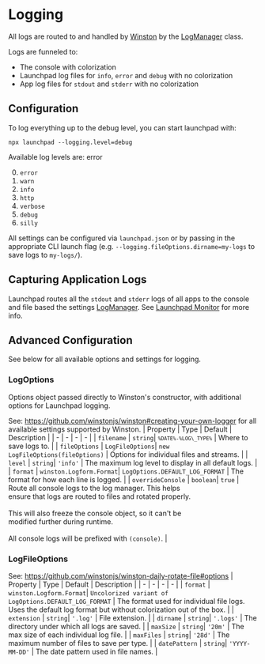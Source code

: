 # Logging

All logs are routed to and handled by [Winston](https://www.npmjs.com/package/winston) by the [LogManager](packages\utils\lib\log-manager.js) class.

Logs are funneled to:
- The console with colorization
- Launchpad log files for `info`, `error` and `debug` with no colorization
- App log files for `stdout` and `stderr` with no colorization

## Configuration

To log everything up to the debug level, you can start launchpad with:

```
npx launchpad --logging.level=debug
```

Available log levels are: error

0. `error`
1. `warn`
2. `info`
3. `http`
4. `verbose`
5. `debug`
6. `silly`

All settings can be configured via `launchpad.json` or by passing in the appropriate CLI launch flag (e.g. `--logging.fileOptions.dirname=my-logs` to save logs to `my-logs/`).

## Capturing Application Logs

Launchpad routes all the `stdout` and `stderr` logs of all apps to the console and file based the settings [LogManager](packages\utils\lib\log-manager.js). See [Launchpad Monitor](/packages/monitor/README.md#logging-app-output) for more info.

## Advanced Configuration

See below for all available options and settings for logging.


###  LogOptions
Options object passed directly to Winston's constructor, with additional options for Launchpad logging.

See: https://github.com/winstonjs/winston#creating-your-own-logger for all available settings supported by Winston.
| Property | Type | Default | Description |
| - | - | - | - |
| <a name="module_log-manager.LogOptions+filename">`filename`</a> |  <code>string</code>|  <code>`%DATE%-%LOG\_TYPE%`</code>  | Where to save logs to. |
| <a name="module_log-manager.LogOptions+fileOptions">`fileOptions`</a> |  <code>LogFileOptions</code>|  <code>new LogFileOptions(fileOptions)</code>  | Options for individual files and streams. |
| <a name="module_log-manager.LogOptions+level">`level`</a> |  <code>string</code>|  <code>'info'</code>  | The maximum log level to display in all default logs. |
| <a name="module_log-manager.LogOptions+format">`format`</a> |  <code>winston.Logform.Format</code>|  <code>LogOptions.DEFAULT\_LOG\_FORMAT</code>  | The format for how each line is logged. |
| <a name="module_log-manager.LogOptions+overrideConsole">`overrideConsole`</a> |  <code>boolean</code>|  <code>true</code>  | Route all console logs to the log manager. This helps<br>ensure that logs are routed to files and rotated properly.<br><br>This will also freeze the console object, so it can't be<br>modified further during runtime.<br><br>All console logs will be prefixed with `(console)`. |


###  LogFileOptions


See: https://github.com/winstonjs/winston-daily-rotate-file#options
| Property | Type | Default | Description |
| - | - | - | - |
| <a name="module_log-manager.LogFileOptions+format">`format`</a> |  <code>winston.Logform.Format</code>|  <code>Uncolorized variant of LogOptions.DEFAULT\_LOG\_FORMAT</code>  | The format used for individual file logs. Uses the default log format but without colorization out of the box. |
| <a name="module_log-manager.LogFileOptions+extension">`extension`</a> |  <code>string</code>|  <code>'.log'</code>  | File extension. |
| <a name="module_log-manager.LogFileOptions+dirname">`dirname`</a> |  <code>string</code>|  <code>'.logs'</code>  | The directory under which all logs are saved. |
| <a name="module_log-manager.LogFileOptions+maxSize">`maxSize`</a> |  <code>string</code>|  <code>'20m'</code>  | The max size of each individual log file. |
| <a name="module_log-manager.LogFileOptions+maxFiles">`maxFiles`</a> |  <code>string</code>|  <code>'28d'</code>  | The maximum number of files to save per type. |
| <a name="module_log-manager.LogFileOptions+datePattern">`datePattern`</a> |  <code>string</code>|  <code>'YYYY-MM-DD'</code>  | The date pattern used in file names. |

